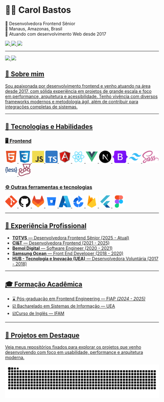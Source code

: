 # 👩‍💻 Carol Bastos

🎯 Desenvolvedora Frontend Sênior <br>
📍 Manaus, Amazonas, Brasil  
📆 Atuando com desenvolvimento Web desde 2017  
<div> 
  <a href="https://www.linkedin.com/in/carol-bastos" target="_blank">
    <img src="https://img.shields.io/badge/-LinkedIn-%230077B5?style=for-the-badge&logo=linkedin&logoColor=white" target="_blank">
  </a> 
  <a href="mailto:bastoscarol292@gmail.com">
    <img src="https://img.shields.io/badge/gmail-D14836?&style=for-the-badge&logo=gmail&logoColor=white&link=mailto:bastoscarol292@gmail.com" target="_blank">
  </a>
  <a href="https://carolbastos.dev.br" target="_blank">
    <img src="https://img.shields.io/badge/Portfolio-FF5722?style=for-the-badge&logo=todoist&logoColor=white" target="_blank">
  </a> 
</div>

---
<!--github stats-->
<div style="display: inline">
   <a href="https://github.com/AecioJose">
   <div style="display: inline_block">
      <img height="175em" src="https://github-readme-stats.vercel.app/api?username=CarolBastos&show_icons=true&theme=radical&layout=compact"/>
      <img height="175em" src="https://github-readme-stats.vercel.app/api/top-langs/?username=CarolBastos&layout=compact&theme=radical"/>
   </div>
</div>


## 🧩 Sobre mim

Sou apaixonada por desenvolvimento frontend e venho atuando na área desde 2017, com sólida experiência em projetos de grande escala e foco em performance, arquitetura e acessibilidade. Tenho vivência com diversos frameworks modernos e metodologia ágil, além de contribuir para integrações completas de sistemas.

---

## 🚀 Tecnologias e Habilidades

### 🖥️ Frontend

<p>
  <img height="40" src="imgs/html5-original.svg" alt="HTML5" />
  <img height="40" src="imgs/css3-original.svg" alt="CSS3" />
  <img height="40" src="imgs/js.svg" alt="JavaScript" />
  <img height="40" src="imgs/typescript-original.png" alt="TypeScript" />
  <img height="40" src="imgs/angularjs-original.svg" alt="Angular" />
  <img height="40" src="imgs/react.svg" alt="React" />
  <img height="40" src="imgs/vuejs-original.svg" alt="Vue.js" />
  <img height="40" src="imgs/nextjs-original.svg" alt="Next.js" />
  <img height="40" src="imgs/bootstrap.png" alt="Bootstrap" />
  <img height="40" src="imgs/tailwind.svg" alt="Tailwind CSS" />
  <img height="40" src="imgs/sass3.png" alt="SASS" />
  <img height="40" src="imgs/less.svg" alt="LESS" />
  <img height="40" src="imgs/jest.svg" alt="Jest" /> 
</p>

### ⚙️ Outras ferramentas e tecnologias
<p> 
  <img height="40" src="imgs/git.svg" alt="Git" /> 
  <img height="40" src="imgs/github-original.svg" alt="GitHub" /> 
  <img height="40" src="imgs/gitlab.svg" alt="GitLab" /> 
  <img height="40" src="imgs/bitbucket.svg" alt="Bitbucket" /> 
  <img height="40" src="imgs/azure.svg" alt="Azure DevOps" /> 
  <img height="40" src="imgs/bamboo.png" alt="Bamboo" />
  <img height="40" src="imgs/firebase.svg" alt="Firebase" /> 
  <img height="40" src="imgs/flutter.svg" alt="Flutter" /> 
  <img height="40" src="imgs/figma.svg" alt="Figma" />
</p>

---

## 🏢 Experiência Profissional

- **TOTVS** — Desenvolvedora Frontend Sênior (2025 - Atual)
- **CI&T** — Desenvolvedora Frontend (2021 - 2025)
- **Bemol Digital** — Software Engineer (2020 - 2021)
- **Samsung Ocean** — Front End Developer (2018 - 2020)
- **HUB - Tecnologia e Inovação (UEA)** — Desenvolvedora Voluntária (2017 - 2018)

---

## 🎓 Formação Acadêmica

- ⌛ Pós-graduação em Frontend Engineering — FIAP *(2024 - 2025)*  
- ☑️ Bacharelado em Sistemas de Informação — UEA  
- ☑️Curso de Inglês — IFAM

---

## 📌 Projetos em Destaque

Veja meus repositórios fixados para explorar os projetos que venho desenvolvendo com foco em usabilidade, performance e arquitetura moderna.

<div>
  <picture>
    <source media="(prefers-color-scheme: dark)" srcset="https://raw.githubusercontent.com/CarolBastos/CarolBastos/output/github-contribution-grid-snake-dark.svg">
    <source media="(prefers-color-scheme: light)" srcset="https://raw.githubusercontent.com/CarolBastos/CarolBastos/output/github-contribution-grid-snake.svg">
    <img alt="github contribution grid snake animation" src="https://raw.githubusercontent.com/CarolBastos/CarolBastos/output/github-contribution-grid-snake.svg">
  </picture>
<div>

